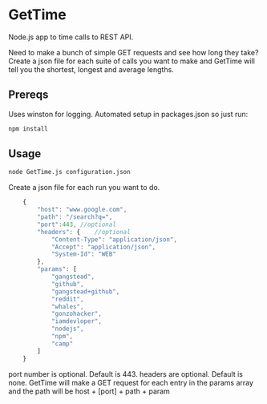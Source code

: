 GetTime
=======

Node.js app to time calls to REST API.

Need to make a bunch of simple GET requests and see how long they take?  Create a json file for each suite of calls you want to make and GetTime will tell you the shortest, longest and average lengths.


## Prereqs
Uses winston for logging.  Automated setup in packages.json so just run:
```bash
npm install
```

## Usage
```bash
node GetTime.js configuration.json
```

Create a json file for each run you want to do.
```js
	{
		"host": "www.google.com",
		"path": "/search?q=",
		"port":443, //optional
		"headers": {	//optional
			"Content-Type": "application/json",
			"Accept": "application/json",
			"System-Id": "WEB"
		},
		"params": [
			"gangstead",
			"github",
			"gangstead+github",
			"reddit",
			"whales",
			"gonzohacker",
			"iamdevloper",
			"nodejs",
			"npm",
			"camp"
		]
	}
```
port number is optional. Default is 443.
headers are optional.  Default is none.
GetTime will make a GET request for each entry in the params array and the path will be host + [port] + path + param
